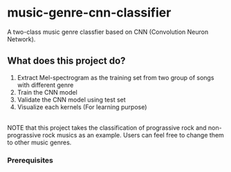 # music-genre-cnn-classifier
A two-class music genre classfier based on CNN (Convolution Neuron Network). 


## What does this project do?
1. Extract Mel-spectrogram as the training set from two group of songs with different genre 
2. Train the CNN model
3. Validate the CNN model using test set
4. Visualize each kernels (For learning purpose)

\
NOTE that this project takes the classification of prograssive rock and non-prograssive rock musics as an example. Users can feel free to change them to other music genres.

### Prerequisites


